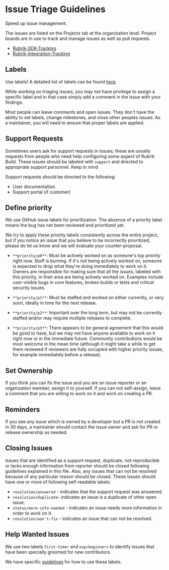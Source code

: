 # Issue Triage Guidelines

Speed up issue management.

The issues are listed on the Projects tab at the organization level. Project boards are in use to track and manage issues as well as pull requests. 

* [Rubrik-SDK-Tracking](https://github.com/orgs/rubrikinc/projects/1)
* [Rubrik-Integration-Tracking](https://github.com/orgs/rubrikinc/projects/2)

## Labels

Use labels! A detailed list of labels can be found [here](). 

While working on triaging issues, you may not have privilege to assign a specific label and in that case simply add a comment in the issue with your findings.

Most people can leave comments and open issues. They don't have the ability to set labels, change milestones, and close other peoples issues. As a maintainer, you will need to ensure that proper labels are applied.

## Support Requests

Sometimes users ask for support requests in issues; these are usually requests from people who need help configuring some aspect of Rubrik Build. These issues should be labeled with `support` and directed to appropriate support personnel. Keep in mind

Support requests should be directed to the following:

* User documentation
* Support portal (if customer)

## Define priority

We use GitHub issue labels for prioritization. The absence of a priority label means the bug has not been reviewed and prioritized yet.

We try to apply these priority labels consistently across the entire project, but if you notice an issue that you believe to be incorrectly prioritized, please do let us know and we will evaluate your counter-proposal.

- `**priority/p0**`: Must be actively worked on as someone's top priority right now. Stuff is burning. If it's not being actively worked on, someone is expected to drop what they're doing immediately to work on it. Owners are responsible for making sure that all the issues, labeled with this priority, in their area are being actively worked on. Examples include
user-visible bugs in core features, broken builds or tests and critical security issues.

- `**priority/p1**`: Must be staffed and worked on either currently, or very soon, ideally in time for the next release.

- `**priority/p2**`: Important over the long term, but may not be currently staffed and/or may require multiple releases to complete.

- `**priority/p3**`: There appears to be general agreement that this would be good to have, but we may not have anyone available to work on it right now or in the immediate future. Community contributions would be most welcome in the mean time (although it might take a while to get them reviewed if reviewers are fully occupied with higher priority issues, for example immediately before a release).

## Set Ownership

If you think you can fix the issue and you are an issue reporter or an organization member, assign it to yourself. If you can not self-assign, leave a comment that you are willing to work on it and work on creating a PR.

## Reminders

If you see any issue which is owned by a developer but a PR is not created in 30 days, a maintainer should contact the issue owner and ask for PR or release ownership as needed.

## Closing Issues
Issues that are identified as a support request, duplicate, not-reproducible or lacks enough information from reporter should be closed following guidelines explained in this file. Also, any issues that can not be resolved because of any particular reason should be closed. These issues should have one or more of following self-readable labels:

* `resolution/answered` - indicates that the support request was answered.
* `resolution/duplicate`- indicates an issue is a duplicate of other open issue.
* `status/more-info-needed` - indicates an issue needs more information in order to work on it.
* `resolution/won't-fix` - indicates an issue that can not be resolved.

## Help Wanted Issues

We use two labels `first-timer` and `exp/beginners` to identify issues that have been specially groomed for new contributors.

We have specific [guidelines](/maintainers/guide/labels.md) for how to use these labels. 
